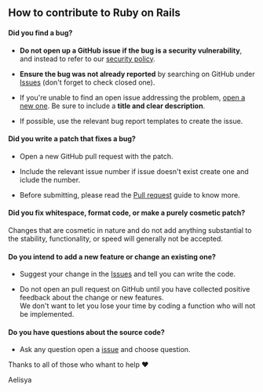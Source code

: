 ## How to contribute to Ruby on Rails

#### **Did you find a bug?**

* **Do not open up a GitHub issue if the bug is a security vulnerability**, and instead to refer to our [security policy](https://github.com/macqael/AdGuard-Home-Filters/security/policy).

* **Ensure the bug was not already reported** by searching on GitHub under [Issues](https://github.com/macqael/AdGuard-Home-Filters/issues) (don't forget to check closed one).

* If you're unable to find an open issue addressing the problem, [open a new one](https://github.com/macqael/AdGuard-Home-Filters/issues/new/choose). Be sure to include a **title and clear description**.

* If possible, use the relevant bug report templates to create the issue.

#### **Did you write a patch that fixes a bug?**

* Open a new GitHub pull request with the patch.

* Include the relevant issue number if issue doesn't exist create one and iclude the number.

* Before submitting, please read the [Pull request](https://github.com/macqael/AdGuard-Home-Filters/blob/main/PULL_REQUEST_TEMPLATE.md) guide to know more.

#### **Did you fix whitespace, format code, or make a purely cosmetic patch?**

Changes that are cosmetic in nature and do not add anything substantial to the stability, functionality, or speed will generally not be accepted.

#### **Do you intend to add a new feature or change an existing one?**

* Suggest your change in the [Issues](https://github.com/macqael/AdGuard-Home-Filters/issues) and tell you can write the code.

* Do not open an pull request on GitHub until you have collected positive feedback about the change or new features.\
We don't want to let you lose your time by coding a function who will not be implemented.

#### **Do you have questions about the source code?**

* Ask any question open a [issue](https://github.com/macqael/AdGuard-Home-Filters/issues/new/choose) and choose question.

Thanks to all of those who whant to help :heart:

Aelisya
